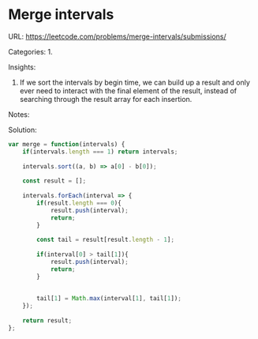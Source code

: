 # Merge intervals

URL: https://leetcode.com/problems/merge-intervals/submissions/

Categories:
1. 

Insights:
1. If we sort the intervals by begin time, we can build up a result and only ever need to interact with the final element of the result, instead of searching through the result array for each insertion.

Notes:

Solution:
```javascript
var merge = function(intervals) {
    if(intervals.length === 1) return intervals;
    
    intervals.sort((a, b) => a[0] - b[0]);
    
    const result = [];
    
    intervals.forEach(interval => {
        if(result.length === 0){
            result.push(interval);
            return;
        }
        
        const tail = result[result.length - 1];
        
        if(interval[0] > tail[1]){
            result.push(interval);
            return;
        }
        
        
        tail[1] = Math.max(interval[1], tail[1]);
    });
    
    return result;
};
```